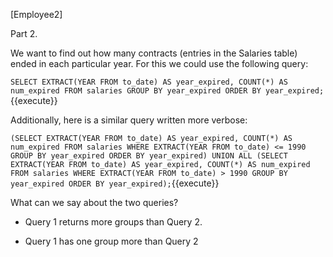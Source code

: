 [Employee2]

Part 2.

We want to find out how many contracts (entries in the Salaries table) ended in each particular year. 
For this we could use the following query:

``
SELECT EXTRACT(YEAR FROM to_date) AS year_expired, COUNT(*) AS num_expired
FROM salaries
GROUP BY year_expired
ORDER BY year_expired;
``{{execute}}

Additionally, here is a similar query written more verbose: 

``
(SELECT EXTRACT(YEAR FROM to_date) AS year_expired, COUNT(*) AS num_expired
  FROM salaries
  WHERE EXTRACT(YEAR FROM to_date) <= 1990
  GROUP BY year_expired
  ORDER BY year_expired)
UNION ALL
(SELECT EXTRACT(YEAR FROM to_date) AS year_expired, COUNT(*) AS num_expired
  FROM salaries
  WHERE EXTRACT(YEAR FROM to_date) > 1990
  GROUP BY year_expired
  ORDER BY year_expired);
``{{execute}}

What can we say about the two queries?

- Query 1 returns more groups than Query 2.

- Query 1 has one group more than Query 2


